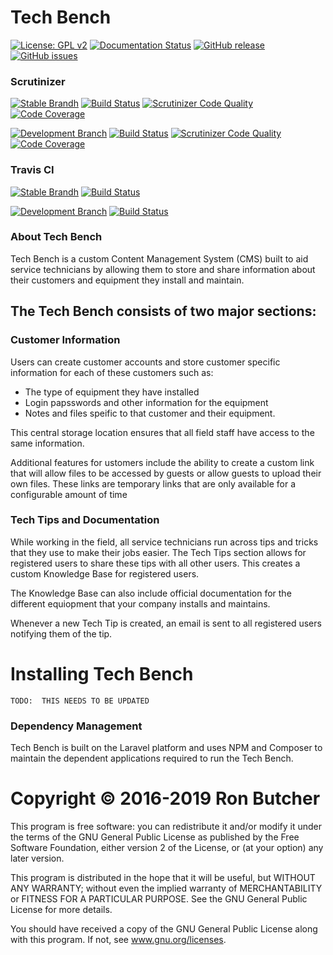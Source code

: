 # Tech Bench
[![License: GPL v2](https://img.shields.io/badge/License-GPL%20v2-blue.svg)](https://www.gnu.org/licenses/old-licenses/gpl-2.0.en.html)
[![Documentation Status](https://readthedocs.org/projects/tech-bench/badge/?version=latest)](https://tech-bench.readthedocs.io/en/latest/?badge=latest)
[![GitHub release](https://img.shields.io/github/release/Butcherman/Tech_Bench)](https://GitHub.com/Butcherman/Tech_Bench/releases/)
[![GitHub issues](https://img.shields.io/github/issues/Butcherman/Tech_Bench)](https://GitHub.com/Butcherman/Tech_Bench/issues/)

### Scrutinizer
[![Stable Brandh](https://img.shields.io/badge/Stable%20Branch-master-green
)](https://github.com/butcherman/Tech_Bench)
[![Build Status](https://scrutinizer-ci.com/g/butcherman/Tech_Bench/badges/build.png?b=master)](https://scrutinizer-ci.com/g/butcherman/Tech_Bench/build-status/test5)
[![Scrutinizer Code Quality](https://scrutinizer-ci.com/g/butcherman/Tech_Bench/badges/quality-score.png?b=master)](https://scrutinizer-ci.com/g/butcherman/Tech_Bench/?branch=master)
[![Code Coverage](https://scrutinizer-ci.com/g/butcherman/Tech_Bench/badges/coverage.png?b=master)](https://scrutinizer-ci.com/g/butcherman/Tech_Bench/?branch=master)

[![Development Branch](https://img.shields.io/badge/Development%20-dev5-yellow
)](https://github.com/butcherman/Tech_Bench/tree/dev5)
[![Build Status](https://scrutinizer-ci.com/g/butcherman/Tech_Bench/badges/build.png?b=dev5)](https://scrutinizer-ci.com/g/butcherman/Tech_Bench/build-status/dev5)
[![Scrutinizer Code Quality](https://scrutinizer-ci.com/g/butcherman/Tech_Bench/badges/quality-score.png?b=dev5)](https://scrutinizer-ci.com/g/butcherman/Tech_Bench/?branch=dev5)
[![Code Coverage](https://scrutinizer-ci.com/g/butcherman/Tech_Bench/badges/coverage.png?b=dev5)](https://scrutinizer-ci.com/g/butcherman/Tech_Bench/?branch=dev5)

### Travis CI
[![Stable Brandh](https://img.shields.io/badge/Stable%20Branch-Master-green
)](https://github.com/butcherman/Tech_Bench)
[![Build Status](https://travis-ci.com/butcherman/Tech_Bench.svg?branch=master)](https://travis-ci.com/butcherman/Tech_Bench)

[![Development Branch](https://img.shields.io/badge/Development%20%20-dev5-yellow
)](https://github.com/butcherman/Tech_Bench/tree/dev5)
[![Build Status](https://travis-ci.com/butcherman/Tech_Bench.svg?branch=dev5)](https://travis-ci.com/butcherman/Tech_Bench)

### About Tech Bench
Tech Bench is a custom Content Management System (CMS) built to aid service technicians by allowing them to store and share information about their customers and equipment they install and maintain.

## The Tech Bench consists of two major sections:

### Customer Information
Users can create customer accounts and store customer specific information for each of these customers such as: 
* The type of equipment they have installed
* Login papsswords and other information for the equipment
* Notes and files speific to that customer and their equipment.  

This central storage location ensures that all field staff have access to the same information.

Additional features for ustomers include the ability to create a custom link that will allow files to be accessed by guests or allow guests to upload their own files.  These links are temporary links that are only available for a configurable amount of time

### Tech Tips and Documentation
While working in the field, all service technicians run across tips and tricks that they use to make their jobs easier.  The Tech Tips section allows for registered users to share these tips with all other users.  This creates a custom Knowledge Base for registered users.

The Knowledge Base can also include official documentation for the different equiopment that your company installs and maintains.

Whenever a new Tech Tip is created, an email is sent to all registered users notifying them of the tip.

# Installing Tech Bench


```
TODO:  THIS NEEDS TO BE UPDATED
```


### Dependency Management
Tech Bench is built on the Laravel platform and uses NPM and Composer to maintain the dependent applications required to run the Tech Bench. 

# Copyright © 2016-2019 Ron Butcher

This program is free software:  you can redistribute it and/or modify it under the terms of the GNU 
General Public License as published by the Free Software Foundation, either version 2 of the License, 
or (at your option) any later version.

This program is distributed in the hope that it will be useful, but WITHOUT ANY WARRANTY; without even 
the implied warranty of MERCHANTABILITY or FITNESS FOR A PARTICULAR PURPOSE.  See the GNU General Public
License for more details.

You should have received a copy of the GNU General Public License along with this program.  If not, see
www.gnu.org/licenses.
